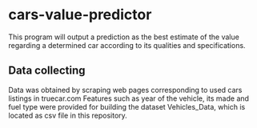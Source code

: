 # cars-value-predictor
This program will output a prediction as the best estimate of the value regarding a determined car according to its qualities and specifications.
## Data collecting
Data was obtained by scraping web pages corresponding to used cars listings
in truecar.com
Features such as year of the vehicle, its made and fuel type were provided
for building the dataset Vehicles_Data, which is located as csv file in this repository.

